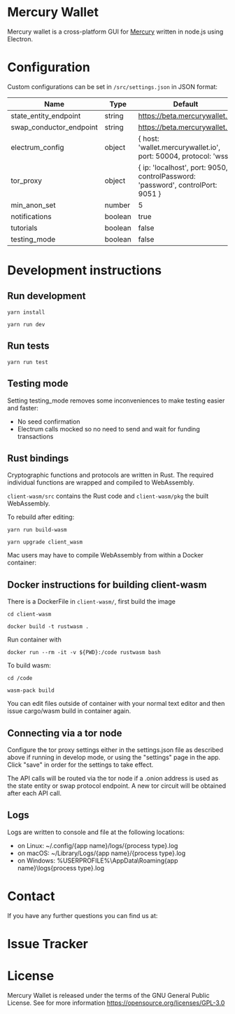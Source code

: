 # Mercury Wallet

Mercury wallet is a cross-platform GUI for [Mercury](https://github.com/commerceblock/mercury) written in node.js using Electron.


# Configuration

Custom configurations can be set in `/src/settings.json` in JSON format:

| Name            | Type          | Default |
|-----------------|---------------|----------|
| state_entity_endpoint | string | https://beta.mercurywallet.io |
| swap_conductor_endpoint | string | https://beta.mercurywallet.io |
| electrum_config | object | { host: 'wallet.mercurywallet.io', port: 50004, protocol: 'wss'} |
| tor_proxy | object | { ip: 'localhost', port: 9050, controlPassword: 'password', controlPort: 9051 } |
| min_anon_set | number | 5 |
| notifications | boolean | true |
| tutorials | boolean | false |
| testing_mode | boolean | false |



# Development instructions

## Run development

`yarn install`

`yarn run dev`


## Run tests

`yarn run test`


## Testing mode

Setting testing_mode removes some inconveniences to make testing easier and faster:

- No seed confirmation
- Electrum calls mocked so no need to send and wait for funding transactions


## Rust bindings

Cryptographic functions and protocols are written in Rust. The required individual functions
are wrapped and compiled to WebAssembly.

`client-wasm/src` contains the Rust code and `client-wasm/pkg` the built WebAssembly.

To rebuild after editing:

`yarn run build-wasm`

`yarn upgrade client_wasm`


Mac users may have to compile WebAssembly from within a Docker container:


## Docker instructions for building client-wasm

There is a DockerFile in `client-wasm/`, first build the image

`cd client-wasm`

`docker build -t rustwasm .`

Run container with

`docker run --rm -it -v ${PWD}:/code rustwasm bash`

To build wasm:

`cd /code`

`wasm-pack build`

You can edit files outside of container with your normal text editor and then
issue cargo/wasm build in container again.

## Connecting via a tor node

Configure the tor proxy settings either in the settings.json file as described above if running in develop mode, or using the "settings" page in the app. Click "save" in order for the settings to take effect.

The API calls will be routed via the tor node if a .onion address is used as the state entity or swap protocol endpoint. A new tor circuit will be obtained after each API call.


## Logs

Logs are written to console and file at the following locations:

- on Linux: ~/.config/{app name}/logs/{process type}.log
- on macOS: ~/Library/Logs/{app name}/{process type}.log
- on Windows: %USERPROFILE%\AppData\Roaming\{app name}\logs\{process type}.log

# Contact

If you have any further questions you can find us at:

# Issue Tracker

# License

Mercury Wallet is released under the terms of the GNU General Public License. See for more information https://opensource.org/licenses/GPL-3.0
